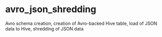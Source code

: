 # avro_json_shredding
Avro schema creation, creation of Avro-backed Hive table, load of JSON data to Hive, shredding of JSON data
